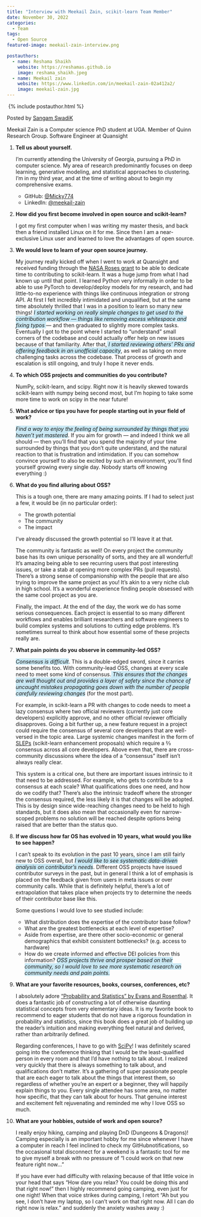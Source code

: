 ```yaml
---
title: "Interview with Meekail Zain, scikit-learn Team Member"
date: November 30, 2022
categories:
  - Team
tags:
  - Open Source
featured-image: meekail-zain-interview.png

postauthors:
  - name: Reshama Shaikh
    website: https://reshamas.github.io
    image: reshama_shaikh.jpeg 
  - name: Meekail zain
    website: https://www.linkedin.com/in/meekail-zain-02a412a2/
    image: meekail-zain.jpg
---
```


<div>
  <img src="/assets/images/posts_images/{{ page.featured-image }}" alt="">
  {% include postauthor.html %}
</div>

Posted by [Sangam SwadiK](https://www.linkedin.com/in/sangam-swadi-k/)

Meekail Zain is a Computer science PhD student at UGA. Member of Quinn Research Group. Software Engineer at Quansight 

1. __Tell us about yourself.__

    I’m currently attending the University of Georgia, pursuing a PhD in computer science. My area of research predominantly focuses on deep learning, generative modeling, and statistical approaches to clustering. I’m in my third year, and at the time of writing about to begin my comprehensive exams.

    - GitHub: [@Micky774](https://github.com/Micky774)
    - LinkedIn: [@meekail-zain](https://www.linkedin.com/in/meekail-zain-02a412a2/)


1. __How did you first become involved in open source and scikit-learn?__

    I got my first computer when I was writing my master thesis, and back then a friend installed Linux on it for me. Since then I am a near-exclusive Linux user and learned to love the advantages of open source.

1. __We would love to learn of your open source journey.__

    My journey really kicked off when I went to work at Quansight and received funding through the [NASA Roses grant](https://numfocus.medium.com/numfocus-projects-receive-nasa-grants-deee374e7a57) to be able to dedicate time to contributing to scikit-learn. It was a huge jump from what I had known up until that point. I learned Python very informally in order to be able to use PyTorch to develop/deploy models for my research, and had little-to-no experience with things like continuous integration or strong API. At first I felt incredibly intimidated and unqualified, but at the same time absolutely thrilled that I was in a position to learn so many new things!
    *<span style="background-color: #CAE9F5;">
    I started working on really simple changes to get used to the contribution workflow — things like removing excess whitespace and fixing typos
    </span>*
    — and then graduated to slightly more complex tasks. Eventually I got to the point where I started to “understand” small corners of the codebase and could actually offer help on new issues because of that familiarity. After that,*<span style="background-color: #CAE9F5;"> I started reviewing others’ PRs and offering feedback in an unofficial capacity</span>*, as well as taking on more challenging tasks across the codebase. That process of growth and escalation is still ongoing, and truly I hope it never ends.

1. __To which OSS projects and communities do you contribute?__

    NumPy, scikit-learn, and scipy. Right now it is heavily skewed towards scikit-learn with numpy being second most, but I’m hoping to take some more time to work on scipy in the near future!

1. __What advice or tips you have for people starting out in your field of work?__

    *<span style="background-color: #CAE9F5;">Find a way to enjoy the feeling of being surrounded by things that you haven’t yet mastered</span>*. If you aim for growth — and indeed I think we all should — then you’ll find that you spend the majority of your time surrounded by things that you don’t quite understand, and the natural reaction to that is frustration and intimidation. If you can somehow convince yourself to also be excited by such an environment, you’ll find yourself growing every single day. Nobody starts off knowing everything :)

1. __What do you find alluring about OSS?__

    This is a tough one, there are many amazing points. If I had to select just a few, it would be (in no particular order):
    - The growth potential
    - The community
    - The impact

    I’ve already discussed the growth potential so I’ll leave it at that.

    The community is fantastic as well! On every project the community base has its own unique personality of sorts, and they are all wonderful! It’s amazing being able to see recurring users that post interesting issues, or take a stab at opening more complex PRs (pull requests). There’s a strong sense of companionship with the people that are also trying to improve the same project as you! It’s akin to a very niche club in high school. It’s a wonderful experience finding people obsessed with the same cool project as you are.

    Finally, the impact. At the end of the day, the work we do has some serious consequences. Each project is essential to so many different workflows and enables brilliant researchers and software engineers to build complex systems and solutions to cutting edge problems. It’s sometimes surreal to think about how essential some of these projects really are.

1. __What pain points do you observe in community-led OSS?__
    
    *<span style="background-color: #CAE9F5;">Consensus is difficult</span>*. This is a double-edged sword, since it carries some benefits too. With community-lead OSS, changes at every scale need to meet some kind of consensus.*<span style="background-color: #CAE9F5;"> This ensures that the changes are well thought out and provides a layer of safety since the chance of uncaught mistakes propagating goes down with the number of people carefully reviewing changes</span>* (for the most part). 

    For example, in scikit-learn a PR with changes to code needs to meet a lazy consensus where two official reviewers (currently just core developers) explicitly approve, and no other official reviewer officially disapproves. Going a bit further up, a new feature request in a project could require the consensus of several core developers that are well-versed in the topic area. Large systemic changes manifest in the form of [SLEPs](https://scikit-learn-enhancement-proposals.readthedocs.io/en/latest/slep_template.html) (scikit-learn enhancement proposals) which require a ⅔ consensus across all core developers. Above even that, there are cross-community discussions where the idea of a “consensus” itself isn’t always really clear.

    This system is a critical one, but there are important issues intrinsic to it that need to be addressed. For example, who gets to contribute to a consensus at each scale? What qualifications does one need, and how do we codify that? There’s also the intrinsic tradeoff where the stronger the consensus required, the less likely it is that changes will be adopted. This is by design since wide-reaching changes need to be held to high standards, but it does also mean that occasionally even for narrow-scoped problems no solution will be reached despite options being raised that are better than the status quo.

1. __If we discuss how far OS has evolved in 10 years, what would you like to see happen?__

    I can’t speak to its evolution in the past 10 years, since I am still fairly new to OSS overall, but *<span style="background-color: #CAE9F5;">I would like to see systematic data-driven analysis on contributor’s needs</span>*. Different OSS projects have issued contributor surveys in the past, but in general I think a lot of emphasis is placed on the feedback given from users in meta issues or over community calls. While that is definitely helpful, there’s a lot of extrapolation that takes place when projects try to determine the needs of their contributor base like this.

    Some questions I would love to see studied include:
    - What distribution does the expertise of the contributor base follow?
    - What are the greatest bottlenecks at each level of expertise?
    - Aside from expertise, are there other socio-economic or general demographics that exhibit consistent bottlenecks? (e.g. access to hardware)
    - How do we create informed and effective DEI policies from this information?
    *<span style="background-color: #CAE9F5;">
    OSS projects thrive and prosper based on their community, so I would love to see more systematic research on community needs and pain points.</span>*

1. __What are your favorite resources, books, courses, conferences, etc?__

    I absolutely adore [“Probability and Statistics” by Evans and Rosenthal](https://www.utstat.toronto.edu/mikevans/jeffrosenthal/). It does a fantastic job of constructing a lot of otherwise daunting statistical concepts from very elementary ideas. It is my favorite book to recommend to eager students that do not have a rigorous foundation in probability and statistics, since this book does a great job of building up the reader’s intuition and making everything feel natural and derived, rather than arbitrarily defined.

    Regarding conferences, I have to go with [SciPy](https://conference.scipy.org/)! I was definitely scared going into the conference thinking that I would be the least-qualified person in every room and that I’d have nothing to talk about. I realized very quickly that there is always something to talk about, and qualifications don’t matter. It’s a gathering of super passionate people that are each eager to talk about the things that interest them, so regardless of whether you’re an expert or a beginner, they will happily explain things to you. Every single attendee has some area, no matter how specific, that they can talk about for hours. That genuine interest and excitement felt rejuvenating and reminded me why I love OSS so much.

1. __What are your hobbies, outside of work and open source?__

    I really enjoy hiking, camping and playing DnD (Dungeons & Dragons)! Camping especially is an important hobby for me since whenever I have a computer in reach I feel inclined to check my GitHubnotifications, so the occasional total disconnect for a weekend is a fantastic tool for me to give myself a break with no pressure of “I could work on that new feature right now…”

    If you have ever had difficulty with relaxing because of that little voice in your head that says “How dare you relax? You could be doing this and that right now!” then I highly recommend going camping, even just for one night! When that voice strikes during camping, I retort “Ah but you see, I don’t have my laptop, so I can’t work on that right now. All I can do right now is relax.” and suddenly the anxiety washes away :)